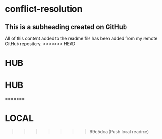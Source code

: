 # conflict-resolution

## This is a subheading created on GitHub

All of this content added to the readme file has been added from my remote GitHub repository.
<<<<<<< HEAD
# HUB
# HUB
=======
# LOCAL
>>>>>>> 69c5dca (Push local readme)
